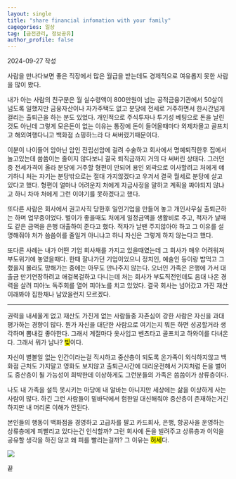 ```yaml
---
layout: single
title: "share financial infomation with your family"
cagegories: 일상
tag: [금전관리, 정보공유]
author_profile: false
---
```

<p>2024-09-27 작성</p>
<p> 사람을 만나다보면 좋은 직장에서 많은 월급을 받는데도 경제적으로 여유롭지 못한 사람을 많이 봤다. </p> 
<p> 내가 아는 사람의 친구분은 월 실수령액이 800만원이 넘는 공적금융기관에서 50살이 넘도록 일했지만 금융자산이나 자가주택도 없고 분당에 전세로 거주하면서 한시간넘게 걸리는 출퇴근을 하는 분도 있었다. 개인적으로 주식투자나 투기성 베팅으로 돈을 날린것도 아닌데 그렇게 모은돈이 없는 이유는 통장에 돈이 들어올때마다 외제차몰고 골프치고 해외여행다니고 백화점 쇼핑하느라 다 써버렸기때문이다. </p>
<p> 이분이 나이들어 암아닌 암인 전립선암에 걸려 수술하고 회사에서 명예퇴직한후 집에서 놀고있는데 씀씀이는 줄이지 않다보니 결국 퇴직금까지 거의 다 써버린 상태다. 그러던중 전세가격이 올라 분당에 거주할 형편이 안되어 용인 외곽으로 이사할려고 처에게 얘기하니 처는 자기는 분당밖으로는 절대 가지않겠다고 우겨서 결국 월세로 분당에 살고 있다고 했다. 형편이 얼마나 어려운지 처에게 자금사정을 말하고 계획을 짜야되지 않냐고 하니 차마 처에게 그런 이야기를 못하겠다고 했다. </p>
<p> 또다른 사람은 회사에서 권고사직 당한후 일인기업을 만들어 놓고 개인사무실 출퇴근하는 하며 업무중이었다. 벌이가 좋을때도 처에게 일정금액을 생활비로 주고, 적자가 날때도 같은 금액을 은행 대출하여 준다고 했다. 적자가 날땐 주지않아야 하고 그 이유를 설명해줘야 처가 씀씀이를 줄일거 아니냐고 하니 자신은 그렇게 하지 않는다고 했다. </p>
<p> 또다른 사례는 내가 어떤 기업 회사채를 가지고 있을때였는데 그 회사가 매우 어려워져 부도위기에 놓였을때다. 한때 잘나가던 기업이었으니 정치인, 예술인 등이랑 밥먹고 그랬을지 몰라도 망해가는 중에는 아무도 만나주지 않는다. 오너인 가족은 은행에 가서 대출금 만기연장하려고 애걸복걸하고 다니는데 처는 회사가 부도직전인데도 음대 나온 경력을 살려 피아노 독주회를 열어 피아노를 치고 있었다. 결국 회사는 넘어갔고 가진 재산이래봐야 집한채나 남았을런지 모르겠다.</p>
<hr class="wp-block-separator has-alpha-channel-opacity"/>
<p> 
권력을 내세울게 없고 재산도 가진게 없는 사람들중 자존심이 강한 사람은 자신을 과대평가하는 경향이 많다. 뭔가 자신을 대단한 사람으로 여기는지 뭐든 하면 성공할거라 생각하며 뽐내길 좋아한다. 그래서 계절마다 옷사입고 벤츠타고 골프치고 하와이를 다녀온다. 그래서 뭐가 남나? <mark>빚</mark>이다. </p>
<p> 자신이 별볼일 없는 인간이라는걸 직시하고 중산층이 되도록 온가족이 외식하지않고 백화점 근처도 가지말고 영화도 보지않고 출퇴근시간에 대리운전해서 거지처럼 돈을 벌어도 중산층이 될 가능성이 희박한데 이상하게도 그런분들의 가족은 씀씀이가 상류층이다. </p>
<p> 나도 내 가족을 설득 못시키는 마당에 내 알바는 아니지만 세상에는 삶을 이상하게 사는 사람이 많다. 하긴 그런 사람들이 밑바닥에서 험한일 대신해줘야 중산층이 존재하는거긴하지만 내 머리론 이해가 안된다.</p>
<p>본인들의 행동이 백화점을 경영하고 고급차를 팔고 카드회사, 은행, 항공사을 운영하는 상류층에게 피빨리고 있다는건 인식할까? 그런 회사에 돈을 빌려주고 상류층과 이익을 공유할 생각을 하진 않고 왜 피를 빨리는걸까? 그 이유는 <mark>허세</mark>다.</p>
<img src="{{https://doyouwanttoliveforever.github.io}}{{}}/_posts/share financial infomation with your family/image share financial infomation with your family.webp">
<p>끝</p>